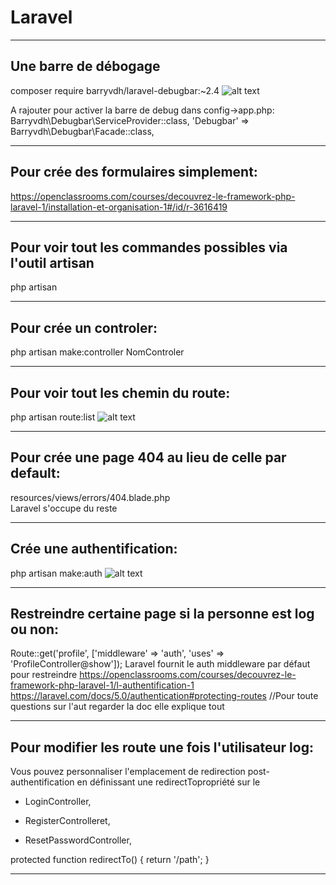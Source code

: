 # Laravel
******

## Une barre de débogage
composer require barryvdh/laravel-debugbar:~2.4 
![alt text](https://cloud.githubusercontent.com/assets/973269/4270452/740c8c8c-3ccb-11e4-8d9a-5a9e64f19351.png)

A rajouter pour activer la barre de debug dans config->app.php:
Barryvdh\Debugbar\ServiceProvider::class,
'Debugbar' => Barryvdh\Debugbar\Facade::class,



******

## Pour crée des formulaires simplement:

https://openclassrooms.com/courses/decouvrez-le-framework-php-laravel-1/installation-et-organisation-1#/id/r-3616419

******

## Pour voir tout les commandes possibles via l'outil artisan

 php artisan

******

## Pour crée un controler:

php artisan make:controller NomControler
******


## Pour voir tout les chemin du route:

php artisan route:list
![alt text](https://s3-eu-west-1.amazonaws.com/sdz-upload/prod/upload/img0154.JPG)
******

## Pour crée une page 404 au lieu de celle par default:

resources/views/errors/404.blade.php  
Laravel s'occupe du reste

******

## Crée une authentification:

php artisan make:auth
![alt text](https://s3-eu-west-1.amazonaws.com/sdz-upload/prod/upload/img0182.JPG)

******

## Restreindre certaine page si la personne est log ou non:

Route::get('profile', ['middleware' => 'auth', 'uses' => 'ProfileController@show']);
Laravel fournit le auth middleware par défaut pour restreindre
https://openclassrooms.com/courses/decouvrez-le-framework-php-laravel-1/l-authentification-1
https://laravel.com/docs/5.0/authentication#protecting-routes
//Pour toute questions sur l'aut regarder la doc elle explique tout
******

## Pour modifier les route une fois l'utilisateur log:

Vous pouvez personnaliser l'emplacement de redirection post-authentification 
en définissant une  redirectTopropriété sur le 

* LoginController,

* RegisterControlleret,

* ResetPasswordController,

protected function redirectTo()
{
    return '/path';
}
******
